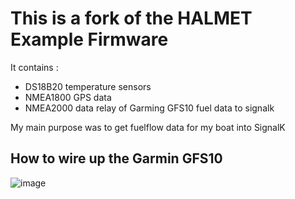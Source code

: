 # This is a fork of the HALMET Example Firmware

It contains :
- DS18B20 temperature sensors
- NMEA1800 GPS data
- NMEA2000 data relay of Garming GFS10 fuel data to signalk

My main purpose was to get fuelflow data for my boat into SignalK


## How to wire up the Garmin GFS10

![image](https://github.com/user-attachments/assets/c789039a-d3e0-4999-ad69-10d368a88974)

